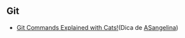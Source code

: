 ## Git


- [Git Commands Explained with Cats!](https://girliemac.com/blog/2017/12/26/git-purr/)(Dica de [ASangelina](https://github.com/ASangelina))
